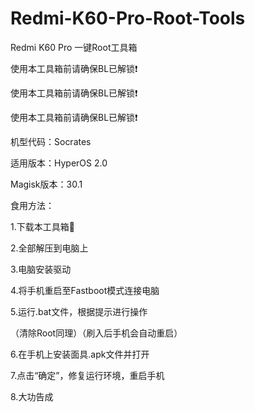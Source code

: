 # Redmi-K60-Pro-Root-Tools

Redmi K60 Pro 一键Root工具箱


使用本工具箱前请确保BL已解锁❗

使用本工具箱前请确保BL已解锁❗

使用本工具箱前请确保BL已解锁❗


机型代码：Socrates

适用版本：HyperOS 2.0

Magisk版本：30.1



食用方法：

1.下载本工具箱🧰

2.全部解压到电脑上

3.电脑安装驱动

4.将手机重启至Fastboot模式连接电脑

5.运行.bat文件，根据提示进行操作

（清除Root同理）（刷入后手机会自动重启）

6.在手机上安装面具.apk文件并打开

7.点击“确定”，修复运行环境，重启手机

8.大功告成

